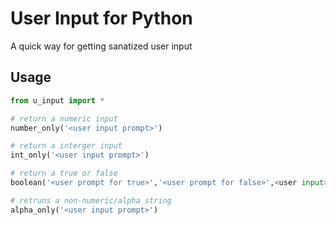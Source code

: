 # User Input for Python 

A quick way for getting sanatized user input


## Usage 

```python
from u_input import *

# return a numeric input 
number_only('<user input prompt>')

# return a interger input
int_only('<user input prompt>')

# return a true or false
boolean('<user prompt for true>','<user prompt for false>',<user input>)

# retruns a non-numeric/alpha string
alpha_only('<user input prompt>')
```
